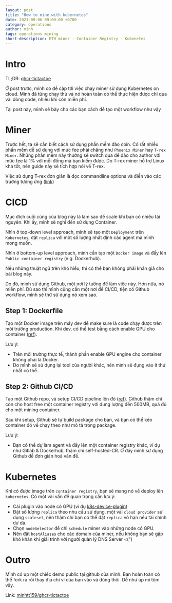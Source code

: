 ```yaml
---
layout: post
title: "How to mine with kubernetes"
date: 2021-09-06 09:00:00 +0700
category: operations
author: minh
tags: operations mining
short-description: ETH miner - Container Registry - Kubenetes
---
```


# Intro 

TL;DR: [ghcr-tictactoe](https://github.com/minhtt159/ghcr-tictactoe)

Ở post trước, mình có đề cập tới việc chạy miner sử dụng Kubernetes on cloud. Mình đã từng chạy thử và nó hoàn toàn có thể thực hiện được chỉ qua vài dòng code, nhiều khi còn miễn phí.

Tại post này, mình sẽ bày cho các bạn cách để tạo một workflow như vậy

# Miner

Trước hết, ta sẽ cần biết cách sử dụng phần mềm đào coin. Có rất nhiều phần mềm dễ sử dụng với mức fee phải chăng như `Phoenix Miner` hay `T-rex Miner`. Những phần mềm này thường sẽ switch qua để đào cho author với mức fee là 1% với mỗi đồng mà bạn kiếm được. Do T-rex miner hỗ trợ Linux khá tốt, nên guide này sẽ tích hợp nói về T-rex.

Việc sử dụng T-rex đơn giản là đọc commandline options và điền vào các trường tương ứng ([link](https://github.com/trexminer/T-Rex))

# CICD

Mục đích cuối cùng của blog này là làm sao để scale khi bạn có nhiều tài nguyên. Khi ấy, mình sẽ nghĩ đến sử dụng Container.

Nhìn ở top-down level approach, mình sẽ tạo một `Deployment` trên `Kubernetes`, đặt `replica` với một số lượng nhất định các agent mà mình mong muốn.

Nhìn ở bottom-up level approach, mình cần tạo một `Docker image` và đẩy lên `Public container registry` (e.g. Dockerhub).

Nếu những thuật ngữ trên khó hiểu, thì có thể bạn không phải khán giả cho bài blog này.

Do đó, mình sử dụng Github, một nơi lý tưởng để làm việc này. Hơn nữa, nó miễn phí. Dù sao thì mình cũng cần một nơi để CI/CD, tiện có Github workflow, mình sẽ thử sử dụng nó xem sao.

## Step 1: Dockerfile

Tạo một Docker image trên máy dev để make sure là code chạy được trên môi trường production. Khi dev, có thể test bằng cách enable GPU cho container ([ref](https://docs.docker.com/compose/gpu-support/)).

Lưu ý:
- Trên môi trường thực tế, thành phần enable GPU engine cho container không phải là Docker.
- Do mình sẽ sử dụng lại tool của người khác, nên mình sẽ đụng vào ít thứ nhất có thể.

## Step 2: Github CI/CD

Tạo một Github repo, và setup CI/CD pipeline lên đó ([ref](https://docs.github.com/en/actions/guides/publishing-docker-images#publishing-images-to-github-packages)). Github thậm chí còn cho host free một container registry với dung lượng đến 500MB, quá đủ cho một mining container. 

Sau khi setup, Github sẽ tự build package cho bạn, và bạn có thể kéo container đó về chạy theo như mô tả trong package.

Lưu ý:
- Bạn có thể dự làm agent và đẩy lên một container registry khác, ví dụ như Gitlab & Dockerhub, thậm chí self-hosted-CR. Ở đây mình sử dụng Github để đơn giản hoá vấn đề.

# Kubernetes

Khi có được image trên `container registry`, bạn sẽ mang nó về deploy lên `kubernetes`. Có một vài vấn đề quan trọng cần lưu ý:

- Cài plugin vào node có GPU (ví dụ [k8s-device-plugin](https://github.com/NVIDIA/k8s-device-plugin))
- Đặt số lượng `replica` theo nhu cầu sử dụng, một vài `cloud provider` sử dụng `scaleset`, nên thậm chí bạn có thể đặt `replica` vô hạn nếu tài chính dư dả.
- Chọn `nodeSelector` để chỉ `schedule` miner vào những node có GPU.
- Nên đặt `hostAliases` cho các domain của miner, nếu không bạn sẽ gặp khó khăn khi giải trình với người quản lý DNS Server <(")

# Outro

Mình có up một chiếc demo public tại github của mình. Bạn hoàn toàn có thể fork ra rồi thay địa chỉ ví của bạn vào và dùng thôi. Dễ như úp mì tôm vậy. 

Link: [minhtt159/ghcr-tictactoe](https://github.com/minhtt159/ghcr-tictactoe)